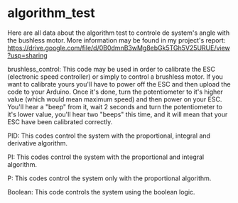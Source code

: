 # algorithm_test

Here are all data about the algorithm test to controle de system's angle with the bushless motor.
More information may be found in my project's report: https://drive.google.com/file/d/0B0dmnB3wMg8ebGk5TGh5V25URUE/view?usp=sharing 

brushless_control:
This code may be used in order to calibrate the ESC (electronic speed controller) or simply to control a brushless motor. 
If you want to calibrate yours you'll have to power off the ESC and then upload the code to your Arduino. Once it's done, turn the potentiometer to it's higher value (which would mean maximum speed) and then power on your ESC. You'll hear a "beep" from it, wait 2 seconds and turn the potentiometer to it's lower value, you'll hear two "beeps" this time, and it will mean that your ESC have been calibrated correctly.

PID: This codes control the system with the proportional, integral and derivative algorithm.

PI: This codes control the system with the proportional and integral algorithm.

P: This codes control the system only with the proportional algorithm.

Boolean: This code controls the system using the boolean logic.

